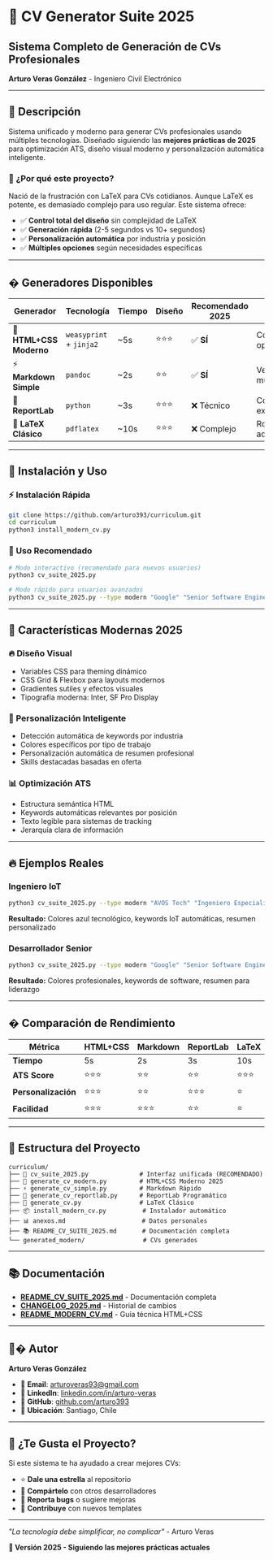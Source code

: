 # 🚀 CV Generator Suite 2025

## Sistema Completo de Generación de CVs Profesionales
**Arturo Veras González** - Ingeniero Civil Electrónico

---

## 🎯 Descripción

Sistema unificado y moderno para generar CVs profesionales usando múltiples tecnologías. Diseñado siguiendo las **mejores prácticas de 2025** para optimización ATS, diseño visual moderno y personalización automática inteligente.

### 🌟 **¿Por qué este proyecto?**

Nació de la frustración con LaTeX para CVs cotidianos. Aunque LaTeX es potente, es demasiado complejo para uso regular. Este sistema ofrece:

- ✅ **Control total del diseño** sin complejidad de LaTeX
- ✅ **Generación rápida** (2-5 segundos vs 10+ segundos)
- ✅ **Personalización automática** por industria y posición
- ✅ **Múltiples opciones** según necesidades específicas

---

## �️ Generadores Disponibles

| Generador | Tecnología | Tiempo | Diseño | Recomendado 2025 | Caso de Uso |
|-----------|------------|--------|--------|------------------|-------------|
| 🎨 **HTML+CSS Moderno** | `weasyprint` + `jinja2` | ~5s | ⭐⭐⭐ | ✅ **SÍ** | Control total, ATS optimizado |
| ⚡ **Markdown Simple** | `pandoc` | ~2s | ⭐⭐ | ✅ **SÍ** | Velocidad, aplicaciones múltiples |
| 🐍 **ReportLab** | `python` | ~3s | ⭐⭐⭐ | ❌ Técnico | Control programático extremo |
| 📜 **LaTeX Clásico** | `pdflatex` | ~10s | ⭐⭐⭐ | ❌ Complejo | Roles académicos/investigación |

---

## 🚀 Instalación y Uso

### **⚡ Instalación Rápida**
```bash
git clone https://github.com/arturo393/curriculum.git
cd curriculum
python3 install_modern_cv.py
```

### **🌟 Uso Recomendado**
```bash
# Modo interactivo (recomendado para nuevos usuarios)
python3 cv_suite_2025.py

# Modo rápido para usuarios avanzados
python3 cv_suite_2025.py --type modern "Google" "Senior Software Engineer"
```

---

## 🎨 Características Modernas 2025

### **🔥 Diseño Visual**
- Variables CSS para theming dinámico
- CSS Grid & Flexbox para layouts modernos
- Gradientes sutiles y efectos visuales
- Tipografía moderna: Inter, SF Pro Display

### **🤖 Personalización Inteligente**
- Detección automática de keywords por industria
- Colores específicos por tipo de trabajo
- Personalización automática de resumen profesional
- Skills destacadas basadas en oferta

### **📊 Optimización ATS**
- Estructura semántica HTML
- Keywords automáticas relevantes por posición
- Texto legible para sistemas de tracking
- Jerarquía clara de información

---

## 🔥 Ejemplos Reales

### **Ingeniero IoT**
```bash
python3 cv_suite_2025.py --type modern "AVOS Tech" "Ingeniero Especialista en IoT"
```
**Resultado:** Colores azul tecnológico, keywords IoT automáticas, resumen personalizado

### **Desarrollador Senior**
```bash
python3 cv_suite_2025.py --type modern "Google" "Senior Software Engineer"
```
**Resultado:** Colores profesionales, keywords de software, resumen para liderazgo

---

## � Comparación de Rendimiento

| Métrica | HTML+CSS | Markdown | ReportLab | LaTeX |
|---------|----------|----------|-----------|-------|
| **Tiempo** | 5s | 2s | 3s | 10s |
| **ATS Score** | ⭐⭐⭐ | ⭐⭐ | ⭐⭐ | ⭐⭐⭐ |
| **Personalización** | ⭐⭐⭐ | ⭐⭐ | ⭐⭐⭐ | ⭐ |
| **Facilidad** | ⭐⭐⭐ | ⭐⭐⭐ | ⭐⭐ | ⭐ |

---

## 📁 Estructura del Proyecto

```
curriculum/
├── 🚀 cv_suite_2025.py              # Interfaz unificada (RECOMENDADO)
├── 🎨 generate_cv_modern.py         # HTML+CSS Moderno 2025
├── ⚡ generate_cv_simple.py         # Markdown Rápido
├── 🐍 generate_cv_reportlab.py      # ReportLab Programático
├── 📜 generate_cv.py                # LaTeX Clásico
├── 📦 install_modern_cv.py          # Instalador automático
├── 📊 anexos.md                     # Datos personales
├── 📚 README_CV_SUITE_2025.md       # Documentación completa
└── generated_modern/                # CVs generados
```

---

## 📚 Documentación

- **[README_CV_SUITE_2025.md](README_CV_SUITE_2025.md)** - Documentación completa
- **[CHANGELOG_2025.md](CHANGELOG_2025.md)** - Historial de cambios
- **[README_MODERN_CV.md](README_MODERN_CV.md)** - Guía técnica HTML+CSS

---

## 👨‍� Autor

**Arturo Veras González**
- 📧 **Email**: arturoveras93@gmail.com
- 💼 **LinkedIn**: [linkedin.com/in/arturo-veras](https://linkedin.com/in/arturo-veras)
- 🐙 **GitHub**: [github.com/arturo393](https://github.com/arturo393)
- 📍 **Ubicación**: Santiago, Chile

---

## 🎉 ¿Te Gusta el Proyecto?

Si este sistema te ha ayudado a crear mejores CVs:
- ⭐ **Dale una estrella** al repositorio
- 🔄 **Compártelo** con otros desarrolladores
- 🐛 **Reporta bugs** o sugiere mejoras
- 🤝 **Contribuye** con nuevos templates

---

*"La tecnología debe simplificar, no complicar"* - Arturo Veras

**🚀 Versión 2025 - Siguiendo las mejores prácticas actuales**